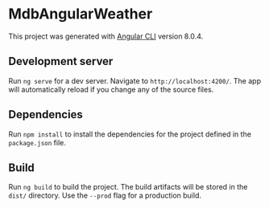 # MdbAngularWeather

This project was generated with [Angular CLI](https://github.com/angular/angular-cli) version 8.0.4.

## Development server

Run `ng serve` for a dev server. Navigate to `http://localhost:4200/`. The app will automatically reload if you change any of the source files.


## Dependencies

Run `npm install` to install the dependencies for the project defined in the `package.json` file.


## Build

Run `ng build` to build the project. The build artifacts will be stored in the `dist/` directory. Use the `--prod` flag for a production build.


